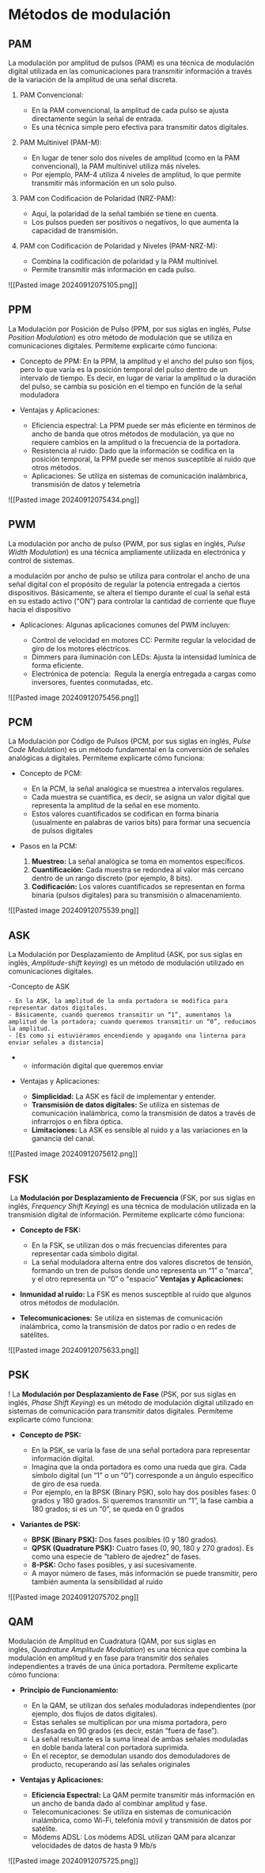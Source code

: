 # Métodos de modulación

## PAM

La modulación por amplitud de pulsos (PAM) es una técnica de modulación digital utilizada en las comunicaciones para transmitir información a través de la variación de la amplitud de una señal discreta.

1. PAM Convencional:
    
    - En la PAM convencional, la amplitud de cada pulso se ajusta directamente según la señal de entrada.
    - Es una técnica simple pero efectiva para transmitir datos digitales.
2. PAM Multinivel (PAM-M):
    
    - En lugar de tener solo dos niveles de amplitud (como en la PAM convencional), la PAM multinivel utiliza más niveles.
    - Por ejemplo, PAM-4 utiliza 4 niveles de amplitud, lo que permite transmitir más información en un solo pulso.
3. PAM con Codificación de Polaridad (NRZ-PAM):
    
    - Aquí, la polaridad de la señal también se tiene en cuenta.
    - Los pulsos pueden ser positivos o negativos, lo que aumenta la capacidad de transmisión.
4. PAM con Codificación de Polaridad y Niveles (PAM-NRZ-M):
    
    - Combina la codificación de polaridad y la PAM multinivel.
    - Permite transmitir más información en cada pulso.

![[Pasted image 20240912075105.png]]

## PPM

La Modulación por Posición de Pulso (PPM, por sus siglas en inglés, _Pulse Position Modulation_) es otro método de modulación que se utiliza en comunicaciones digitales. Permíteme explicarte cómo funciona:

- Concepto de PPM: En la PPM, la amplitud y el ancho del pulso son fijos, pero lo que varía es la posición temporal del pulso dentro de un intervalo de tiempo. Es decir, en lugar de variar la amplitud o la duración del pulso, se cambia su posición en el tiempo en función de la señal moduladora

- Ventajas y Aplicaciones:
    
    - Eficiencia espectral: La PPM puede ser más eficiente en términos de ancho de banda que otros métodos de modulación, ya que no requiere cambios en la amplitud o la frecuencia de la portadora.
    - Resistencia al ruido: Dado que la información se codifica en la posición temporal, la PPM puede ser menos susceptible al ruido que otros métodos.
    - Aplicaciones: Se utiliza en sistemas de comunicación inalámbrica, transmisión de datos y telemetría

![[Pasted image 20240912075434.png]]

## PWM

La modulación por ancho de pulso (PWM, por sus siglas en inglés, _Pulse Width Modulation_) es una técnica ampliamente utilizada en electrónica y control de sistemas. 

a modulación por ancho de pulso se utiliza para controlar el ancho de una señal digital con el propósito de regular la potencia entregada a ciertos dispositivos. Básicamente, se altera el tiempo durante el cual la señal está en su estado activo (“ON”) para controlar la cantidad de corriente que fluye hacia el dispositivo

- Aplicaciones: Algunas aplicaciones comunes del PWM incluyen:
    
    - Control de velocidad en motores CC: Permite regular la velocidad de giro de los motores eléctricos.
    - Dimmers para iluminación con LEDs: Ajusta la intensidad lumínica de forma eficiente.
    - Electrónica de potencia:  Regula la energía entregada a cargas como inversores, fuentes conmutadas, etc.

![[Pasted image 20240912075456.png]]

## PCM

La Modulación por Código de Pulsos (PCM, por sus siglas en inglés, _Pulse Code Modulation_) es un método fundamental en la conversión de señales analógicas a digitales. Permíteme explicarte cómo funciona:

- Concepto de PCM:
    
    - En la PCM, la señal analógica se muestrea a intervalos regulares.
    - Cada muestra se cuantifica, es decir, se asigna un valor digital que representa la amplitud de la señal en ese momento.
    - Estos valores cuantificados se codifican en forma binaria (usualmente en palabras de varios bits) para formar una secuencia de pulsos digitales
- Pasos en la PCM:
    
    1. **Muestreo:** La señal analógica se toma en momentos específicos.
    2. **Cuantificación:** Cada muestra se redondea al valor más cercano dentro de un rango discreto (por ejemplo, 8 bits).
    3. **Codificación:** Los valores cuantificados se representan en forma binaria (pulsos digitales) para su transmisión o almacenamiento.

![[Pasted image 20240912075539.png]]

## ASK

La Modulación por Desplazamiento de Amplitud (ASK, por sus siglas en inglés, _Amplitude-shift keying_) es un método de modulación utilizado en comunicaciones digitales.

-Concepto de ASK
    
    - En la ASK, la amplitud de la onda portadora se modifica para representar datos digitales.
    - Básicamente, cuando queremos transmitir un “1”, aumentamos la amplitud de la portadora; cuando queremos transmitir un “0”, reducimos la amplitud.
    - [Es como si estuviéramos encendiendo y apagando una linterna para enviar señales a distancia]
- - información digital que queremos enviar
- Ventajas y Aplicaciones:
    
    - **Simplicidad:** La ASK es fácil de implementar y entender.
    - **Transmisión de datos digitales:** Se utiliza en sistemas de comunicación inalámbrica, como la transmisión de datos a través de infrarrojos o en fibra óptica.
    - **Limitaciones:** La ASK es sensible al ruido y a las variaciones en la ganancia del canal.

![[Pasted image 20240912075612.png]]

## FSK

 La **Modulación por Desplazamiento de Frecuencia** (FSK, por sus siglas en inglés, _Frequency Shift Keying_) es una técnica de modulación utilizada en la transmisión digital de información. Permíteme explicarte cómo funciona:

- **Concepto de FSK:**
    
    - En la FSK, se utilizan dos o más frecuencias diferentes para representar cada símbolo digital.
    - La señal moduladora alterna entre dos valores discretos de tensión, formando un tren de pulsos donde uno representa un “1” o “marca”, y el otro representa un “0” o "espacio"
**Ventajas y Aplicaciones:**

- **Inmunidad al ruido:** La FSK es menos susceptible al ruido que algunos otros métodos de modulación.
- **Telecomunicaciones:** Se utiliza en sistemas de comunicación inalámbrica, como la transmisión de datos por radio o en redes de satélites.

![[Pasted image 20240912075633.png]]

## PSK

! La **Modulación por Desplazamiento de Fase** (PSK, por sus siglas en inglés, _Phase Shift Keying_) es un método de modulación digital utilizado en sistemas de comunicación para transmitir datos digitales. Permíteme explicarte cómo funciona:

- **Concepto de PSK:**
    
    - En la PSK, se varía la fase de una señal portadora para representar información digital.
    - Imagina que la onda portadora es como una rueda que gira. Cada símbolo digital (un “1” o un “0”) corresponde a un ángulo específico de giro de esa rueda.
    - Por ejemplo, en la BPSK (Binary PSK), solo hay dos posibles fases: 0 grados y 180 grados. Si queremos transmitir un “1”, la fase cambia a 180 grados; si es un “0”, se queda en 0 grados
- **Variantes de PSK:**
    
    - **BPSK (Binary PSK):** Dos fases posibles (0 y 180 grados).
    - **QPSK (Quadrature PSK):** Cuatro fases (0, 90, 180 y 270 grados). Es como una especie de “tablero de ajedrez” de fases.
    - **8-PSK:** Ocho fases posibles, y así sucesivamente.
    - A mayor número de fases, más información se puede transmitir, pero también aumenta la sensibilidad al ruido

![[Pasted image 20240912075702.png]]

## QAM

Modulación de Amplitud en Cuadratura (QAM, por sus siglas en inglés, _Quadrature Amplitude Modulation_) es una técnica que combina la modulación en amplitud y en fase para transmitir dos señales independientes a través de una única portadora. Permíteme explicarte cómo funciona:

- **Principio de Funcionamiento:**
    
    - En la QAM, se utilizan dos señales moduladoras independientes (por ejemplo, dos flujos de datos digitales).
    - Estas señales se multiplican por una misma portadora, pero desfasada en 90 grados (es decir, están “fuera de fase”).
    - La señal resultante es la suma lineal de ambas señales moduladas en doble banda lateral con portadora suprimida.
    - En el receptor, se demodulan usando dos demoduladores de producto, recuperando así las señales originales
- **Ventajas y Aplicaciones:**
    
    - **Eficiencia Espectral:** La QAM permite transmitir más información en un ancho de banda dado al combinar amplitud y fase.
    - Telecomunicaciones: Se utiliza en sistemas de comunicación inalámbrica, como Wi-Fi, telefonía móvil y transmisión de datos por satélite.
    - Módems ADSL: Los módems ADSL utilizan QAM para alcanzar velocidades de datos de hasta 9 Mb/s

![[Pasted image 20240912075725.png]]